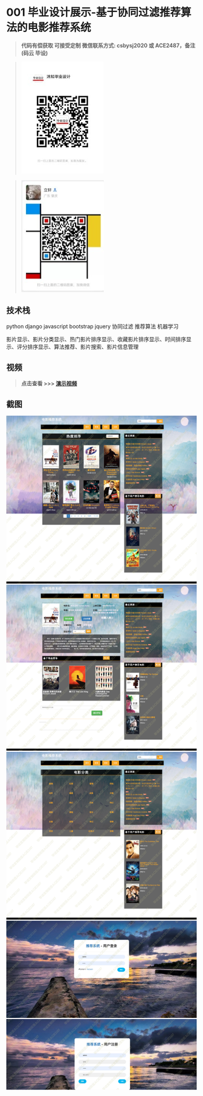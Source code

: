 # 001 毕业设计展示-基于协同过滤推荐算法的电影推荐系统

> **代码有偿获取 可接受定制 微信联系方式: csbysj2020 或 ACE2487，备注(码云 毕设)**

> ![](./qrcode2.jpg)

> ![](./qrcode.jpg)

## 技术栈
python django javascript bootstrap jquery 协同过滤 推荐算法 机器学习

影片显示、影片分类显示、热门影片排序显示、收藏影片排序显示、时间排序显示、评分排序显示、算法推荐、影片搜索、影片信息管理

## 视频

> **点击查看 \>\>\> [演示视频](https://www.bilibili.com/video/BV1v34y1C7Dt/)**

## 截图

![](./01.png)
![](./02.png)
![](./03.png)
![](./04.png)
![](./05.png)